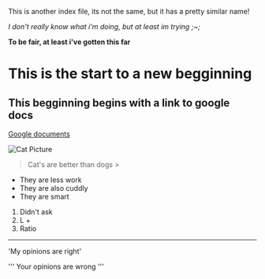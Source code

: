 This is another index file, its not the same, but it has a pretty similar name!

*I don't really know what i'm doing, but at least im trying ;~;*

**To be fair, at least i've gotten this far**

# This is the start to a new begginning 
## This begginning begins with a link to google docs

[Google documents](https://www.google.com/docs/about/)

![Cat Picture](https://ychef.files.bbci.co.uk/976x549/p07ryyyj.jpg)
> Cat's are better than dogs > 

* They are less work
* They are also cuddly
* They are smart

1) Didn't ask
2) L + 
3) Ratio

--- 
'My opinions are right'

''' 
Your opinions are wrong
'''
